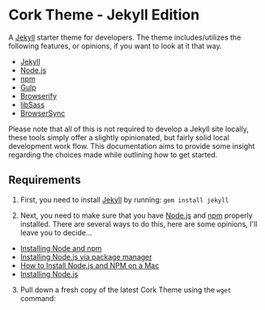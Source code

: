 # Cork Theme - Jekyll Edition

A [Jekyll](http://jekyllrb.com/) starter theme for developers. The theme includes/utilizes the following features, or opinions, if you want to look at it that way.

- [Jekyll](http://jekyllrb.com/)
- [Node.js](https://nodejs.org/)
- [npm](https://www.npmjs.com/)
- [Gulp](http://gulpjs.com/)
- [Browserify](http://browserify.org/)
- [libSass](http://libsass.org/)
- [BrowserSync](http://www.browsersync.io/)

Please note that all of this is not required to develop a Jekyll site locally, these tools simply offer a slightly opinionated, but fairly solid local development work flow. This documentation aims to provide some insight regarding the choices made while outlining how to get started.

## Requirements

1. First, you need to install [Jekyll](http://jekyllrb.com/) by running:
``` gem install jekyll ```

2. Next, you need to make sure that you have [Node.js](https://nodejs.org/) and [npm](https://www.npmjs.com/) properly installed. There are several ways to do this, here are some opinions, I'll leave you to decide...
* [Installing Node and npm](https://www.joyent.com/blog/installing-node-and-npm/)
* [Installing Node.js via package manager](https://github.com/joyent/node/wiki/Installing-Node.js-via-package-manager)
* [How to Install Node.js and NPM on a Mac](http://blog.teamtreehouse.com/install-node-js-npm-mac)
* [Installing Node.js](https://www.araport.org/docs/science-apps-configuring-development-environment/installing-nodejs)

3. Pull down a fresh copy of the latest Cork Theme using the `wget` command:


